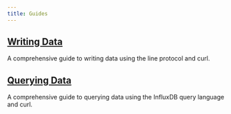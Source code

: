 ```yaml
---
title: Guides
---
```


## [Writing Data](writing_data.html)

A comprehensive guide to writing data using the line protocol and curl.

## [Querying Data](querying_data.html)

A comprehensive guide to querying data using the InfluxDB query language and curl.